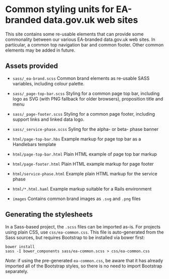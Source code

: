 # Common styling units for EA-branded data.gov.uk web sites

This site contains some re-usable elements that can provide some
commonality between our various EA-branded data.gov.uk web sites.
In particular, a common top navigation bar and common footer.
Other common elements may be added in future.

## Assets provided

* `sass/_ea-brand.scss`
  Common brand elements as re-usable SASS variables, including colour palette.

* `sass/_page-top-bar.scss`
  Styling for a common page top bar, including logo as SVG (with PNG fallback for older browsers), proposition title and menu

* `sass/_page-footer.scss`
  Styling for a common page footer, including support links and linked data
  logo.

* `sass/_service-phase.scss`
  Syling for the alpha- or beta- phase banner

* `html/page-top-bar.hbs`
  Example markup for page top bar as a Handlebars template

* `html/page-top-bar.html`
  Plain HTML example of page top bar markup

* `html/page-footer.html`
  Plain HTML example markup for page footer

* `html/service-phase.html`
  Example plain HTML markup for the service phase

* `html/*.html.haml`
  Example markup suitable for a Rails environment

* `images`
  Contains common brand images as `.svg` and `.png` files

## Generating the stylesheets

In a Sass-based project, the `.scss` files can be imported as-is. For projects
using plain CSS, use `css/ea-common.css`. This file is auto-generated from the Sass sources, but requires Bootstrap to be installed via bower first:

    bower install
    sass -I bower_components sass/ea-common.scss > css/ea-common.css

*Note*: if using the pre-generated `ea-common.css`, be aware that it has already imported all of the Bootstrap styles, so there is no need to import Bootstrap separately.
